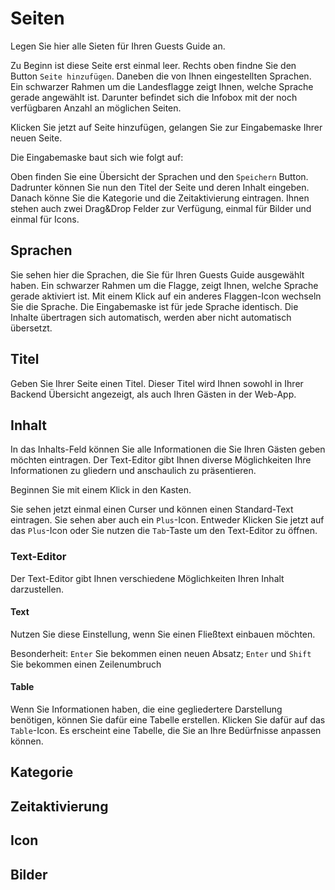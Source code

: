 # Seiten

Legen Sie hier alle Sieten für Ihren Guests Guide an.

Zu Beginn ist diese Seite erst einmal leer.
Rechts oben findne Sie den Button `Seite hinzufügen`. Daneben die von Ihnen eingestellten Sprachen.
Ein schwarzer Rahmen um die Landesflagge zeigt Ihnen, welche Sprache gerade angewählt ist.
Darunter befindet sich die Infobox mit der noch verfügbaren Anzahl an möglichen Seiten. 

Klicken Sie jetzt auf Seite hinzufügen, gelangen Sie zur Eingabemaske Ihrer neuen Seite.

Die Eingabemaske baut sich wie folgt auf:

Oben finden Sie eine Übersicht der Sprachen und den `Speichern` Button. Dadrunter können Sie nun den Titel der Seite und deren Inhalt eingeben. Danach könne Sie die Kategorie und die Zeitaktivierung eintragen. Ihnen stehen auch zwei Drag&Drop Felder zur Verfügung, einmal für Bilder und einmal für Icons.

## Sprachen

Sie sehen hier die Sprachen, die Sie für Ihren Guests Guide ausgewählt haben. Ein schwarzer Rahmen um die Flagge, zeigt Ihnen, welche Sprache gerade aktiviert ist. Mit einem Klick auf ein anderes Flaggen-Icon wechseln Sie die Sprache. Die Eingabemaske ist für jede Sprache identisch. Die Inhalte übertragen sich automatisch, werden aber nicht automatisch übersetzt.

## Titel

Geben Sie Ihrer Seite einen Titel. Dieser Titel wird Ihnen sowohl in Ihrer Backend Übersicht angezeigt, als auch Ihren Gästen in der Web-App.

## Inhalt

In das Inhalts-Feld können Sie alle Informationen die Sie Ihren Gästen geben möchten eintragen. Der Text-Editor gibt Ihnen diverse Möglichkeiten Ihre Informationen zu gliedern und anschaulich zu präsentieren.

Beginnen Sie mit einem Klick in den Kasten. 

Sie sehen jetzt einmal einen Curser und können einen Standard-Text eintragen. Sie sehen aber auch ein `Plus`-Icon.
Entweder Klicken Sie jetzt auf das `Plus`-Icon oder Sie nutzen die `Tab`-Taste um den Text-Editor zu öffnen.

### Text-Editor

Der Text-Editor gibt Ihnen verschiedene Möglichkeiten Ihren Inhalt darzustellen.

#### Text

Nutzen Sie diese Einstellung, wenn Sie einen Fließtext einbauen möchten.

Besonderheit: `Enter` Sie bekommen einen neuen Absatz; `Enter` und `Shift` Sie bekommen einen Zeilenumbruch

#### Table

Wenn Sie Informationen haben, die eine gegliedertere Darstellung benötigen, können Sie dafür eine Tabelle erstellen.
Klicken Sie dafür auf das `Table`-Icon. 
Es erscheint eine Tabelle, die Sie an Ihre Bedürfnisse anpassen können.

## Kategorie

## Zeitaktivierung

## Icon

## Bilder
